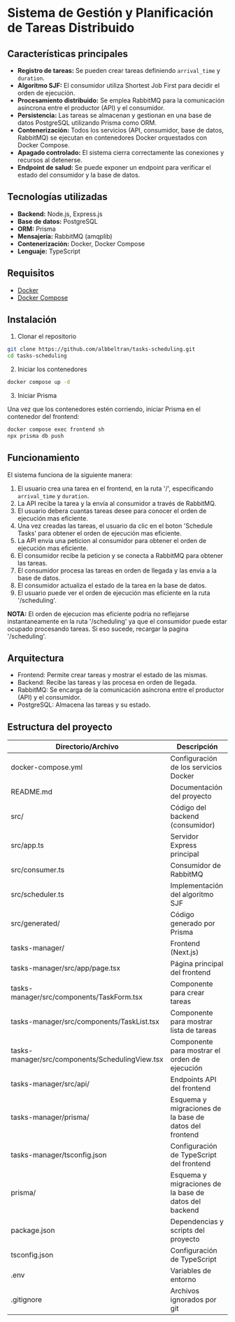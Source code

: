 # Sistema de Gestión y Planificación de Tareas Distribuido

## Características principales

- **Registro de tareas:** Se pueden crear tareas definiendo `arrival_time` y `duration`.
- **Algoritmo SJF:** El consumidor utiliza Shortest Job First para decidir el orden de ejecución.
- **Procesamiento distribuido:** Se emplea RabbitMQ para la comunicación asíncrona entre el productor (API) y el consumidor.
- **Persistencia:** Las tareas se almacenan y gestionan en una base de datos PostgreSQL utilizando Prisma como ORM.
- **Contenerización:** Todos los servicios (API, consumidor, base de datos, RabbitMQ) se ejecutan en contenedores Docker orquestados con Docker Compose.
- **Apagado controlado:** El sistema cierra correctamente las conexiones y recursos al detenerse.
- **Endpoint de salud:** Se puede exponer un endpoint para verificar el estado del consumidor y la base de datos.

## Tecnologías utilizadas

- **Backend:** Node.js, Express.js
- **Base de datos:** PostgreSQL
- **ORM:** Prisma
- **Mensajería:** RabbitMQ (amqplib)
- **Contenerización:** Docker, Docker Compose
- **Lenguaje:** TypeScript

## Requisitos

- [Docker](https://docs.docker.com/get-docker/)
- [Docker Compose](https://docs.docker.com/compose/)

## Instalación

1. Clonar el repositorio

```bash
git clone https://github.com/albbeltran/tasks-scheduling.git
cd tasks-scheduling
```

2. Iniciar los contenedores

```bash
docker compose up -d
```

3. Iniciar Prisma

Una vez que los contenedores estén corriendo, iniciar Prisma en el contenedor del frontend:
```bash
docker compose exec frontend sh
npx prisma db push
```

## Funcionamiento

El sistema funciona de la siguiente manera:

1. El usuario crea una tarea en el frontend, en la ruta '/', especificando `arrival_time` y `duration`.
2. La API recibe la tarea y la envía al consumidor a través de RabbitMQ.
3. El usuario debera cuantas tareas desee para conocer el orden de ejecución mas eficiente.
4. Una vez creadas las tareas, el usuario da clic en el boton 'Schedule Tasks' para obtener el orden de ejecución mas eficiente.
5. La API envia una peticion al consumidor para obtener el orden de ejecución mas eficiente.
6. El consumidor recibe la peticion y se conecta a RabbitMQ para obtener las tareas.
7. El consumidor procesa las tareas en orden de llegada y las envia a la base de datos.
8. El consumidor actualiza el estado de la tarea en la base de datos.
9. El usuario puede ver el orden de ejecución mas eficiente en la ruta '/scheduling'.

**NOTA:** El orden de ejecucion mas eficiente podria no reflejarse instantaneamente en la ruta '/scheduling' ya que el consumidor puede estar ocupado procesando tareas.
Si eso sucede, recargar la pagina '/scheduling'.

## Arquitectura

- Frontend: Permite crear tareas y mostrar el estado de las mismas.
- Backend: Recibe las tareas y las procesa en orden de llegada.
- RabbitMQ: Se encarga de la comunicación asíncrona entre el productor (API) y el consumidor.
- PostgreSQL: Almacena las tareas y su estado.

## Estructura del proyecto

| Directorio/Archivo | Descripción |
| --- | --- |
| docker-compose.yml | Configuración de los servicios Docker |
| README.md | Documentación del proyecto |
| src/ | Código del backend (consumidor) |
| src/app.ts | Servidor Express principal |
| src/consumer.ts | Consumidor de RabbitMQ |
| src/scheduler.ts | Implementación del algoritmo SJF |
| src/generated/ | Código generado por Prisma |
| tasks-manager/ | Frontend (Next.js) |
| tasks-manager/src/app/page.tsx | Página principal del frontend |
| tasks-manager/src/components/TaskForm.tsx | Componente para crear tareas |
| tasks-manager/src/components/TaskList.tsx | Componente para mostrar lista de tareas |
| tasks-manager/src/components/SchedulingView.tsx | Componente para mostrar el orden de ejecución |
| tasks-manager/src/api/ | Endpoints API del frontend |
| tasks-manager/prisma/ | Esquema y migraciones de la base de datos del frontend |
| tasks-manager/tsconfig.json | Configuración de TypeScript del frontend |
| prisma/ | Esquema y migraciones de la base de datos del backend |
| package.json | Dependencias y scripts del proyecto |
| tsconfig.json | Configuración de TypeScript |
| .env | Variables de entorno |
| .gitignore | Archivos ignorados por git |